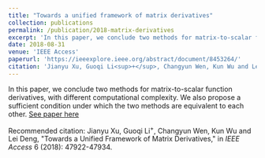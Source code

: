 ```yaml
---
title: "Towards a unified framework of matrix derivatives"
collection: publications
permalink: /publication/2018-matrix-derivatives
excerpt: 'In this paper, we conclude two methods for matrix-to-scalar function derivatives, with different computational complexity. We also propose a sufficient condition under which the two methods are equivalent to each other.'
date: 2018-08-31
venue: 'IEEE Access'
paperurl: 'https://ieeexplore.ieee.org/abstract/document/8453264/'
citation: 'Jianyu Xu, Guoqi Li<sup>+</sup>, Changyun Wen, Kun Wu and Lei Deng, "Towards a Unified Framework of Matrix Derivatives," in <i>IEEE Access</i> 6 (2018): 47922-47934.'
---
```

In this paper, we conclude two methods for matrix-to-scalar function derivatives, with different computational complexity. We also propose a sufficient condition under which the two methods are equivalent to each other. [See paper here](https://ieeexplore.ieee.org/abstract/document/8453264/)

Recommended citation: Jianyu Xu, Guoqi Li<sup>+</sup>, Changyun Wen, Kun Wu and Lei Deng, "Towards a Unified Framework of Matrix Derivatives," in <i>IEEE Access</i> 6 (2018): 47922-47934.
